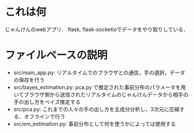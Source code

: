 # これは何
じゃんけんのwebアプリ．
flask, flask-socketioでデータをやり取りしている．

# ファイルベースの説明

- src/main_app.py:
  リアルタイムでのブラウザとの通信，手の選択，データの保存を行う
- src/bayes_estimation.py: 
  pca.py で推定された事前分布のパラメータを用いてブラウザ側から送信されたリアルタイムのじゃんけんデータから相手の手の出し方をベイズ推定する
- src/pca.py:
  これまでの人々の手の出し方を主成分分析し，3次元に圧縮する．オフラインで行う
- src/em_estimation.py:
  事前分布として何を使うかによっては使用する